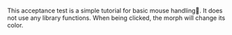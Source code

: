 This acceptance test is a simple tutorial for basic mouse handling. It does not use any library functions. When being clicked, the morph will change its color.